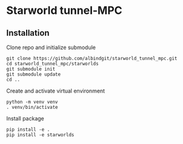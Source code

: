 # Starworld tunnel-MPC


## Installation
Clone repo and initialize submodule
```
git clone https://github.com/albindgit/starworld_tunnel_mpc.git
cd starworld_tunnel_mpc/starworlds
git submodule init
git submodule update
cd ..
```
Create and activate virtual environment
```
python -m venv venv
. venv/bin/activate
```
Install package
```
pip install -e .
pip install -e starworlds
```
